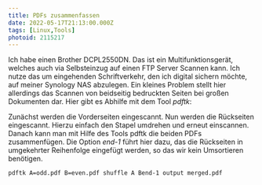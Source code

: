 ```yaml
---
title: PDFs zusammenfassen
date: 2022-05-17T21:13:00.000Z
tags: [Linux,Tools]
photoid: 2115217
---
```


Ich habe einen Brother DCPL2550DN. Das ist ein Multifunktionsgerät, welches auch via Selbsteinzug auf einen FTP Server Scannen kann. Ich nutze das um eingehenden Schriftverkehr, den ich digital sichern möchte, auf meiner Synology NAS abzulegen. Ein kleines Problem stellt hier allerdings das Scannen von beidseitig bedruckten Seiten bei großen Dokumenten dar. Hier gibt es Abhilfe mit dem Tool *pdftk*:

Zunächst werden die Vorderseiten eingescannt. Nun werden die Rückseiten eingescannt. Hierzu einfach den Stapel umdrehen und erneut einscannen. Danach kann man mit Hilfe des Tools pdftk die beiden PDFs zusammenfügen. Die Option *end-1* führt hier dazu, das die Rückseiten in umgekehrter Reihenfolge eingefügt werden, so das wir kein Umsortieren benötigen. 

```bash
pdftk A=odd.pdf B=even.pdf shuffle A Bend-1 output merged.pdf
```
